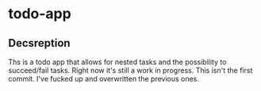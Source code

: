 # todo-app

## Decsreption
Ths is a todo app that allows for nested tasks and the possibility to succeed/fail tasks. Right now it's still a work in progress.
This isn't the first commit. I've fucked up and overwritten the previous ones.
